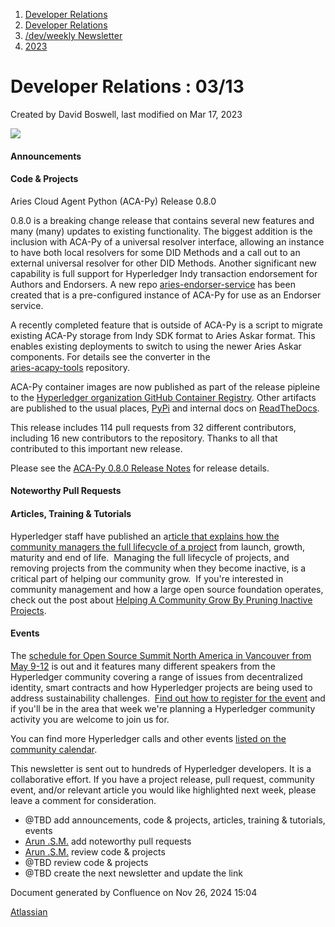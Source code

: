 1. [Developer Relations](index.html)
2. [Developer Relations](Developer-Relations_17170434.html)
3. [/dev/weekly Newsletter](17170445.html)
4. [2023](2023_17171809.html)

# Developer Relations : 03/13

Created by David Boswell, last modified on Mar 17, 2023

![](attachments/17170434/17171308.png?height=169)

#### Announcements

#### Code &amp; Projects

Aries Cloud Agent Python (ACA-Py) Release 0.8.0

0.8.0 is a breaking change release that contains several new features and many (many) updates to existing functionality. The biggest addition is the inclusion with ACA-Py of a universal resolver interface, allowing an instance to have both local resolvers for some DID Methods and a call out to an external universal resolver for other DID Methods. Another significant new capability is full support for Hyperledger Indy transaction endorsement for Authors and Endorsers. A new repo [aries-endorser-service](https://github.com/hyperledger/aries-endorser-service) has been created that is a pre-configured instance of ACA-Py for use as an Endorser service.

A recently completed feature that is outside of ACA-Py is a script to migrate existing ACA-Py storage from Indy SDK format to Aries Askar format. This enables existing deployments to switch to using the newer Aries Askar components. For details see the converter in the  
[aries-acapy-tools](https://github.com/hyperledger/aries-acapy-tools) repository.

ACA-Py container images are now published as part of the release pipleine to the [Hyperledger organization GitHub Container Registry](https://github.com/orgs/hyperledger/packages?repo_name=aries-cloudagent-python). Other artifacts are published to the usual places, [PyPi](https://pypi.org/project/aries-cloudagent/) and internal docs on [ReadTheDocs](https://aries-cloud-agent-python.readthedocs.io/en/0.8.0/).

This release includes 114 pull requests from 32 different contributors, including 16 new contributors to the repository. Thanks to all that contributed to this important new release.

Please see the [ACA-Py 0.8.0 Release Notes](https://github.com/hyperledger/aries-cloudagent-python/releases/tag/0.8.0) for release details.

#### Noteworthy Pull Requests

#### Articles, Training &amp; Tutorials

Hyperledger staff have published an a[rticle that explains how the community managers the full lifecycle of a project](https://www.hyperledger.org/blog/2023/03/15/helping-a-community-grow-by-pruning-inactive-projects) from launch, growth, maturity and end of life.  Managing the full lifecycle of projects, and removing projects from the community when they become inactive, is a critical part of helping our community grow.  If you're interested in community management and how a large open source foundation operates, check out the post about [Helping A Community Grow By Pruning Inactive Projects](https://www.hyperledger.org/blog/2023/03/15/helping-a-community-grow-by-pruning-inactive-projects).

#### Events

The [schedule for Open Source Summit North America in Vancouver from May 9-12](https://events.linuxfoundation.org/open-source-summit-north-america/program/schedule/) is out and it features many different speakers from the Hyperledger community covering a range of issues from decentralized identity, smart contracts and how Hyperledger projects are being used to address sustainability challenges.  [Find out how to register for the event](https://events.linuxfoundation.org/open-source-summit-north-america/register/) and if you'll be in the area that week we're planning a Hyperledger community activity you are welcome to join us for.

You can find more Hyperledger calls and other events [listed on the community calendar](https://lf-hyperledger.atlassian.net/wiki/display/HYP/Calendar+of+Public+Meetings).

This newsletter is sent out to hundreds of Hyperledger developers. It is a collaborative effort. If you have a project release, pull request, community event, and/or relevant article you would like highlighted next week, please leave a comment for consideration.

- @TBD add announcements, code &amp; projects, articles, training &amp; tutorials, events
- [Arun .S.M.](https://lf-hyperledger.atlassian.net/wiki/people/621a0e5097d313006ba7386a?ref=confluence) add noteworthy pull requests
- [Arun .S.M.](https://lf-hyperledger.atlassian.net/wiki/people/621a0e5097d313006ba7386a?ref=confluence) review code &amp; projects
- @TBD review code &amp; projects
- @TBD create the next newsletter and update the link

Document generated by Confluence on Nov 26, 2024 15:04

[Atlassian](http://www.atlassian.com/)

